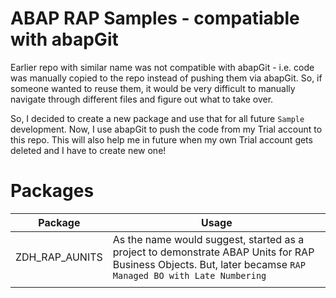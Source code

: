 # ABAP RAP Samples - compatiable with abapGit
Earlier repo with similar name was not compatible with abapGit - i.e. code was manually copied to the repo instead of pushing them via abapGit. So, if someone wanted to reuse them, it would be very difficult to manually navigate through different files and figure out what to take over.

So, I decided to create a new package and use that for all future `Sample` development.  Now, I use abapGit to push the code from my Trial account to this repo.  This will also help me in future when my own Trial account gets deleted and I have to create new one!

# Packages

| Package        | Usage                                                                                                                                                        |
|----------------|--------------------------------------------------------------------------------------------------------------------------------------------------------------|
| ZDH_RAP_AUNITS | As the name would suggest, started as a project to demonstrate ABAP Units for RAP Business Objects.  But, later becamse `RAP Managed BO with Late Numbering` |
|                |                                                                                                                                                              |

